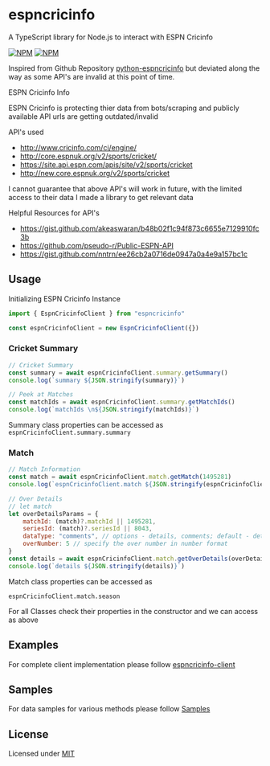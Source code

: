 # espncricinfo

A TypeScript library for Node.js to interact with ESPN Cricinfo

[![NPM](https://nodei.co/npm/espncricinfo.png?downloads=true&downloadRank=true)](https://nodei.co/npm/espncricinfo/) [![NPM](https://nodei.co/npm-dl/espncricinfo.png?months=6&height=1)](https://nodei.co/npm/espncricinfo/)

Inspired from Github Repository [python-espncricinfo](https://github.com/outside-edge/python-espncricinfo.git) but deviated along the way as some API's are invalid at this point of time.

ESPN Cricinfo Info

ESPN Cricinfo is protecting thier data from bots/scraping and publicly available API urls are getting outdated/invalid

API's used

* <http://www.cricinfo.com/ci/engine/>
* <http://core.espnuk.org/v2/sports/cricket/>
* <https://site.api.espn.com/apis/site/v2/sports/cricket>
* <http://new.core.espnuk.org/v2/sports/cricket>

I cannot guarantee that above API's will work in future, with the limited access to their data I made a library to get relevant data

Helpful Resources for API's

* <https://gist.github.com/akeaswaran/b48b02f1c94f873c6655e7129910fc3b>
* <https://github.com/pseudo-r/Public-ESPN-API>
* <https://gist.github.com/nntrn/ee26cb2a0716de0947a0a4e9a157bc1c>

## Usage

Initializing ESPN Cricinfo Instance

```javascript
import { EspnCricinfoClient } from "espncricinfo"

const espnCricinfoClient = new EspnCricinfoClient({})
```

### Cricket Summary

```javascript
// Cricket Summary
const summary = await espnCricinfoClient.summary.getSummary()
console.log(`summary ${JSON.stringify(summary)}`)

// Peek at Matches 
const matchIds = await espnCricinfoClient.summary.getMatchIds()
console.log(`matchIds \n${JSON.stringify(matchIds)}`)
```

Summary class properties can be accessed as `espnCricinfoClient.summary.summary`

### Match

```javascript
// Match Information
const match = await espnCricinfoClient.match.getMatch(1495281)
console.log(`espnCricinfoClient.match ${JSON.stringify(espnCricinfoClient.match)}`)

// Over Details
// let match
let overDetailsParams = {
    matchId: (match)?.matchId || 1495281,
    seriesId: (match)?.seriesId || 8043,
    dataType: "comments", // options - details, comments; default - details
    overNumber: 5 // specify the over number in number format
}
const details = await espnCricinfoClient.match.getOverDetails(overDetailsParams)
console.log(`details ${JSON.stringify(details)}`)
```

Match class properties can be accessed as

`espnCricinfoClient.match.season`

For all Classes check their properties in the constructor and we can access as above

## Examples

For complete client implementation please follow [espncricinfo-client](https://github.com/vbsampath/espncricinfo-client)

## Samples

For data samples for various methods please follow [Samples](https://github.com/vbsampath/espncricinfo/blob/master/samples/)

## License

Licensed under [MIT](./LICENSE.md)
